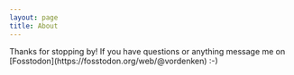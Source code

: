 ```yaml
---
layout: page
title: About
---
```


<p class="message">
  Thanks for stopping by! If you have questions or anything message me on [Fosstodon](https://fosstodon.org/web/@vordenken) :-)
</p>
